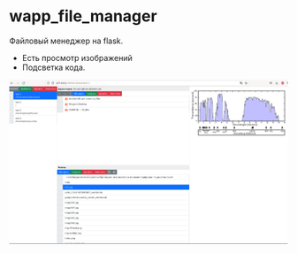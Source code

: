 # wapp_file_manager

Файловый менеджер на flask. 

- Есть просмотр изображений
- Подсветка кода.

![](screenshots/2022-12-15_23-59.png)